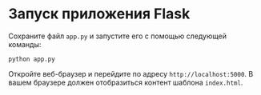 # Запуск приложения Flask

Сохраните файл `app.py` и запустите его с помощью следующей команды:

```
python app.py
```

Откройте веб-браузер и перейдите по адресу `http://localhost:5000`. В вашем браузере должен отобразиться контент шаблона `index.html`.
